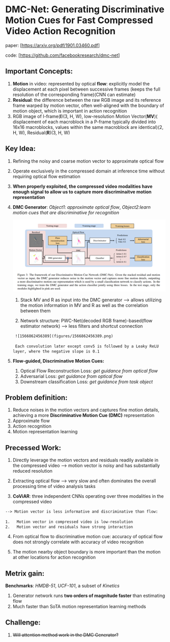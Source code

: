 # DMC-Net: Generating Discriminative Motion Cues for Fast Compressed Video Action Recognition

paper: [<https://arxiv.org/pdf/1901.03460.pdf>]

code: [<https://github.com/facebookresearch/dmc-net>]

## Important Concepts:

1.   **Motion** in video: represented by optical **flow**: explicitly model the displacement at each pixel between successive frames (keeps the full resolution of the corresponding frame)(CNN can estimate)
2.   **Residual**: the difference between the raw RGB image and its reference frame warped by motion vector, often well-aligned with the boundary of motion object, which is important in action recognition
3.   RGB image of I-frame(**I**)(3, H, W), low-resolution Motion Vector(**MV**)( displacement of each macroblock in a P-frame typically divided into 16x16 macroblocks, values within the same macroblock are identical)(2, H, W), Residual(**R**)(3, H, W)

## Key Idea:

1.   Refining the noisy and coarse motion vector to approximate optical flow

2.   Operate exclusively in the compressed domain at inference time without requiring optical flow estimation

3.   **When properly exploited, the compressed video modalities have enough signal to allow us to capture more discriminaitve motion representation**

4.   **DMC Generator**: *Object1: approximate optical flow*, *Object2:learn motion cues that are discriminative for recognition*

     ![1566861769179](figures/1566861769179.png)

     1.    Stack MV and R as input into the DMC generator --> allows utilizing the motion information in MV and R as well as the correlation between them

     2.    Network structure: PWC-Net(decoded RGB frame)-based(flow estimator network) --> less filters and shortcut connection

          ![1566862456389](figures/1566862456389.png)

          Each convolution later except conv5 is followed by a Leaky ReLU layer, where the negative slope is 0.1

5.    **Flow-guided, Discriminative Motion Cues:**

      1.    Optical Flow Reconstruction Loss: *get guidance from optical flow*
      2.    Adversarial Loss: *get guidance from optical flow*
      3.    Downstream classification Loss: *get guidance from task object*


## Problem definition:

1.   Reduce noises in the motion vectors and captures fine motion details, achieving a more **Discriminative Motion Cue (DMC)** representation
2.   Approximate flow
3.   Action recognition 
4.  Motion representation learning

## Precessed Work:

1.   Directly leverage the motion vectors and residuals readily available in the compressed video  --> motion vector is noisy and has substantially reduced resolution

2.   Extracting optical flow --> very slow and often dominates the overall processing time of video analysis tasks

3.   **CoViAR**: three independent CNNs operating over three modalities in the compressed video

    --> Motion vector is less informative and discriminative than flow:

    1.   Motion vector in compressed video is low-resolution
    2.   Motion vector and residuals have strong interaction 
    
4.  From optical flow to discriminative motion cue: accuracy of optical flow does not strongly correlate with accuracy of video recognition

5.  The motion nearby object boundary is more important than the motion at other locations for action recognition

## Metrix gain:

**Benchmarks**: *HMDB-51*, *UCF-101*, a subset of *Kinetics*

1.   Generator network runs **two orders of magnitude faster** than estimating flow
2.   Much faster than SoTA motion representation learning methods

## Challenge:

1.  ~~Will attention method work in the DMC Generator?~~